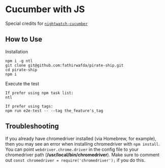 # Cucumber with JS
Special credits for [`nightwatch-cucumber`](https://github.com/mucsi96/nightwatch-cucumber)
## How to Use


Installation
```
npm i -g ntl
git clone git@github.com:fathirwafda/pirate-ship.git
cd pirate-ship
npm i

```
Execute the test
```
If prefer using npm task list:
ntl 

If prefer using tags:
npm run e2e-test -- --tag the_feature's_tag 
```

## Troubleshooting
If you already have chromedriver installed (via Homebrew, for example), then you may see an error when installing chromedriver with `npm install`. You can point
`webdriver.chrome.driver` in the config file to your chromedriver path (**/usr/local/bin/chromedriver**).
Make sure to comment out `const chromedriver = require('chromedriver');`    if you do this.
